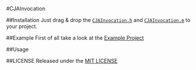 #CJAInvocation

##Installation
Just drag & drop the [`CJAInvocation.h`](CJAInvocation/CJAInvocation.h) and [`CJAInvocation.m`](CJAInvocation/CJAInvocation.m) to your project.

##Example
First of all take a look at the [Example Project](Example/Classes/ExampleViewController.m)

##Usage

##LICENSE
Released under the [MIT LICENSE](LICENSE)
